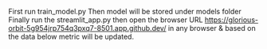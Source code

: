 First run train_model.py
Then model will be stored under models folder
Finally run the streamlit_app.py
then open the browser URL https://glorious-orbit-5g954jrp754q3pxq7-8501.app.github.dev/ in any browser & based on the data below metric will be updated.